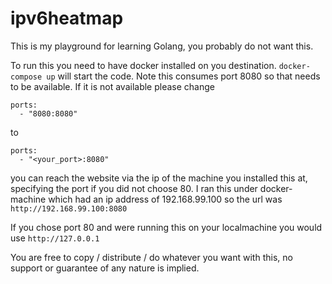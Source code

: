 # ipv6heatmap
This is my playground for learning Golang, you probably do not want this.

To run this you need to have docker installed on you destination. 
`docker-compose up` will start the code.
Note this consumes port 8080 so that needs to be available.  If it is not available please change 
```
ports: 
  - "8080:8080"
```
to 
```
ports: 
  - "<your_port>:8080"
```

you can reach the website via the ip of the machine you installed this at, specifying the port if you did not choose 80.
I ran this under docker-machine which had an ip address of 192.168.99.100 so the url was 
`http://192.168.99.100:8080`

If you chose port 80 and were running this on your localmachine you would use
`http://127.0.0.1`

You are free to copy / distribute / do whatever you want with this, no support or guarantee of any nature is implied.



